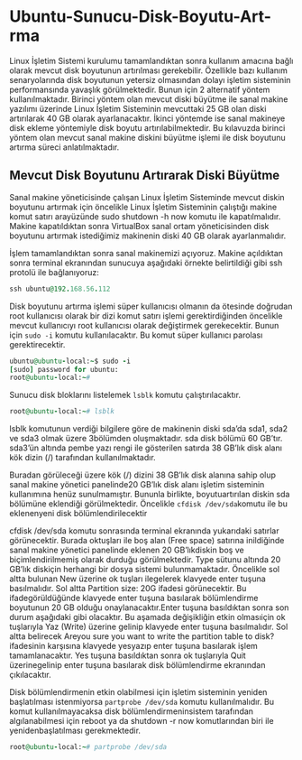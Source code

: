 # Ubuntu-Sunucu-Disk-Boyutu-Art-rma
Linux İşletim Sistemi kurulumu tamamlandıktan sonra kullanım amacına bağlı olarak mevcut disk boyutunun artırılması gerekebilir. Özellikle bazı kullanım senaryolarında disk boyutunun yetersiz olmasından dolayı işletim sisteminin performansında yavaşlık görülmektedir. Bunun için 2 alternatif yöntem kullanılmaktadır. Birinci yöntem olan mevcut diski büyütme ile sanal makine yazılımı üzerinde Linux İşletim Sisteminin mevcuttaki 25 GB olan diski artırılarak 40 GB olarak ayarlanacaktır. İkinci yöntemde ise sanal makineye disk ekleme yöntemiyle disk boyutu artırılabilmektedir. Bu kılavuzda birinci yöntem olan mevcut sanal makine diskini büyütme işlemi ile disk boyutunu artırma süreci anlatılmaktadır.

## Mevcut Disk Boyutunu Artırarak Diski Büyütme
Sanal makine yöneticisinde çalışan Linux İşletim Sisteminde mevcut diskin boyutunu artırmak için öncelikle Linux İşletim Sisteminin çalıştığı makine komut satırı arayüzünde sudo shutdown -h now komutu ile kapatılmalıdır. Makine kapatıldıktan sonra VirtualBox sanal ortam yöneticisinden disk boyutunu artırmak istediğimiz makinenin diski 40 GB olarak ayarlanmalıdır. 

İşlem tamamlandıktan sonra sanal makinemizi açıyoruz. Makine açıldıktan sonra terminal ekranından sunucuya aşağıdaki örnekte belirtildiği gibi ssh protolü ile bağlanıyoruz:
```ruby
ssh ubuntu@192.168.56.112
```

Disk boyutunu artırma işlemi süper kullanıcısı olmanın da ötesinde doğrudan root kullanıcısı olarak bir dizi komut satırı işlemi gerektirdiğinden öncelikle mevcut kullanıcıyı root kullanıcısı olarak değiştirmek gerekecektir. Bunun için `sudo -i` komutu kullanılacaktır. Bu komut süper kullanıcı parolası gerektirecektir.
```ruby
ubuntu@ubuntu-local:~$ sudo -i
[sudo] password for ubuntu:
root@ubuntu-local:~#
```

Sunucu disk bloklarını listelemek `lsblk` komutu çalıştırılacaktır.
```ruby
root@ubuntu-local:~# lsblk
```

lsblk komutunun verdiği bilgilere göre de makinenin diski sda’da sda1, sda2 ve sda3 olmak üzere 3bölümden oluşmaktadır. sda disk bölümü 60 GB’tır. sda3’ün altında pembe yazı rengi ile gösterilen satırda 38 GB’lık disk alanı kök dizin (/) tarafından kullanılmaktadır.

Buradan görüleceği üzere kök (/) dizini 38 GB’lık disk alanına sahip olup sanal makine yönetici panelinde20 GB’lık disk alanı işletim sisteminin kullanımına henüz sunulmamıştır. Bununla birlikte, boyutuartırılan diskin sda bölümüne eklendiği görülmektedir. Öncelikle `cfdisk /dev/sda`komutu ile bu eklenenyeni disk bölümlendirilecektir

cfdisk /dev/sda komutu sonrasında terminal ekranında yukarıdaki satırlar görünecektir. Burada oktuşları ile boş alan (Free space) satırına inildiğinde sanal makine yönetici panelinde eklenen 20 GB’lıkdiskin boş ve biçimlendirilmemiş olarak durduğu görülmektedir. Type sütunu altında 20 GB’lık diskiçin herhangi bir dosya sistemi bulunmamaktadır. Öncelikle sol altta bulunan New üzerine ok tuşları ilegelerek klavyede enter tuşuna basılmalıdır. Sol altta Partition size: 20G ifadesi görünecektir. Bu ifadegörüldüğünde klavyede enter tuşuna basılarak bölümlendirme boyutunun 20 GB olduğu onaylanacaktır.Enter tuşuna basıldıktan sonra son durum aşağıdaki gibi olacaktır. Bu aşamada değişikliğin etkin olmasıiçin ok tuşlarıyla Yaz (Write) üzerine gelinip klavyede enter tuşuna basılmalıdır. Sol altta belirecek Areyou sure you want to write the partition table to disk? ifadesinin karşısına klavyede yesyazıp enter tuşuna basılarak işlem tamamlanacaktır. Yes tuşuna basıldıktan sonra ok tuşlarıyla Quit üzerinegelinip enter tuşuna basılarak disk bölümlendirme ekranından çıkılacaktır.

Disk bölümlendirmenin etkin olabilmesi için işletim sisteminin yeniden başlatılması istenmiyorsa `partprobe /dev/sda` komutu kullanılmalıdır. Bu komut kullanılmayacaksa disk bölümlendirmeninsistem tarafından algılanabilmesi için reboot ya da shutdown -r now komutlarından biri ile yenidenbaşlatılması gerekmektedir.
```ruby
root@ubuntu-local:~# partprobe /dev/sda
```
